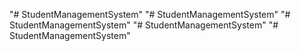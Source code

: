"# StudentManagementSystem" 
"# StudentManagementSystem" 
"# StudentManagementSystem" 
"# StudentManagementSystem" 
"# StudentManagementSystem" 
